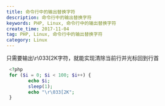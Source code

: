 ```yaml
---
title: 命令行中的输出替换字符
description: 命令行中的输出替换字符
keywords: PHP, Linux, 命令行中的输出替换字符
create_time: 2017-11-04
tag: PHP, Linux, 命令行中的输出替换字符
category: Linux
---
```


只需要输出\r\033[2K字符，就能实现清除当前行并光标回到行首

```php
 <?php
 for ($i = 0; $i < 100; $i++) {
 		echo $i;
 		sleep(1);
 		echo "\r\033[2K";
 }
```



